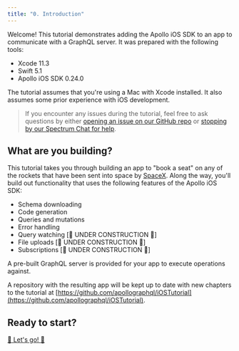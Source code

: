 ```yaml
---
title: "0. Introduction"
---
```


Welcome! This tutorial demonstrates adding the Apollo iOS SDK to an app to communicate with a GraphQL server. It was prepared with the following tools:

- Xcode 11.3
- Swift 5.1
- Apollo iOS SDK 0.24.0

The tutorial assumes that you're using a Mac with Xcode installed. It also assumes some prior experience with iOS development.

> If you encounter any issues during the tutorial, feel free to ask questions by either [opening an issue on our GitHub repo](https://github.com/apollographql/apollo-ios/issues) or [stopping by our Spectrum Chat for help](https://spectrum.chat/apollo/apollo-ios).

## What are you building?

This tutorial takes you through building an app to "book a seat" on any of the rockets that have been sent into space by [SpaceX](https://www.spacex.com/). Along the way, you'll build out functionality that uses the following features of the Apollo iOS SDK:

* Schema downloading
* Code generation
* Queries and mutations
* Error handling
* Query watching [🚧 UNDER CONSTRUCTION 🚧]
* File uploads [🚧 UNDER CONSTRUCTION 🚧]
* Subscriptions [🚧 UNDER CONSTRUCTION 🚧]

A pre-built GraphQL server is provided for your app to execute operations against. 

A repository with the resulting app will be kept up to date with  new chapters to the tutorial at [https://github.com/apollographql/iOSTutorial](https://github.com/apollographql/iOSTutorial).

## Ready to start?

[🚀 Let's go! 🚀](./tutorial-create-project)
